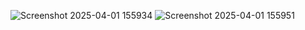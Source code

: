 ![Screenshot 2025-04-01 155934](https://github.com/user-attachments/assets/6b1263db-acdb-4257-ab6f-3a83fe6510a1)
![Screenshot 2025-04-01 155951](https://github.com/user-attachments/assets/4df2886f-fce0-47ea-88ca-0cbb518507d0)

